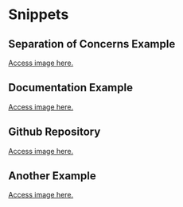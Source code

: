 # **Snippets**

## Separation of Concerns Example

[Access image here.]()


## Documentation Example

[Access image here.]()


## Github Repository

[Access image here.]()


## Another Example

[Access image here.]()

